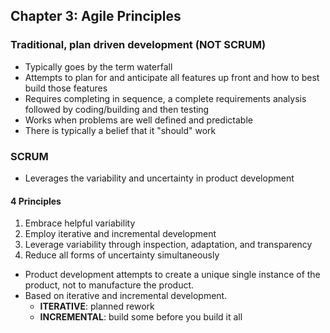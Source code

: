 ## Chapter 3: Agile Principles
### Traditional, plan driven development (**NOT SCRUM**)
- Typically goes by the term waterfall
- Attempts to plan for and anticipate all features up front and how to best
  build those features
- Requires completing in sequence, a complete requirements analysis followed
  by coding/building and then testing
- Works when problems are well defined and predictable
- There is typically a belief that it "should" work

### SCRUM
- Leverages the variability and uncertainty in product development
#### 4 Principles
1. Embrace helpful variability
2. Employ iterative and incremental development
3. Leverage variability through inspection, adaptation, and transparency
4. Reduce all forms of uncertainty simultaneously

- Product development attempts to create a unique single instance of the
  product, not to manufacture the product.
- Based on iterative and incremental development.
    - **ITERATIVE**: planned rework
    - **INCREMENTAL**: build some before you build it all
